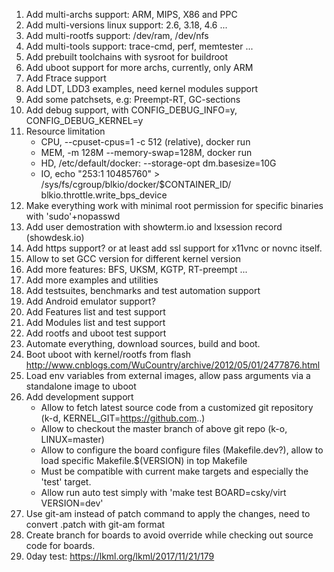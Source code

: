 
1. Add multi-archs support: ARM, MIPS, X86 and PPC
2. Add multi-versions linux support: 2.6, 3.18, 4.6 ...
3. Add multi-rootfs support: /dev/ram, /dev/nfs
4. Add multi-tools support: trace-cmd, perf, memtester ...
5. Add prebuilt toolchains with sysroot for buildroot
6. Add uboot support for more archs, currently, only ARM
7. Add Ftrace support
8. Add LDT, LDD3 examples, need kernel modules support
9. Add some patchsets, e.g: Preempt-RT, GC-sections
10. Add debug support, with CONFIG_DEBUG_INFO=y, CONFIG_DEBUG_KERNEL=y
11. Resource limitation
    * CPU, --cpuset-cpus=1 -c 512 (relative), docker run
    * MEM, -m 128M --memory-swap=128M, docker run
    * HD, /etc/default/docker: --storage-opt dm.basesize=10G
    * IO,  echo "253:1 10485760" > /sys/fs/cgroup/blkio/docker/$CONTAINER_ID/ blkio.throttle.write_bps_device
12. Make everything work with minimal root permission for specific binaries with 'sudo'+nopasswd
13. Add user demostration with showterm.io and lxsession record (showdesk.io)
14. Add https support? or at least add ssl support for x11vnc or novnc itself.
15. Allow to set GCC version for different kernel version
16. Add more features: BFS, UKSM, KGTP, RT-preempt ...
17. Add more examples and utilities
18. Add testsuites, benchmarks and test automation support
19. Add Android emulator support?
20. Add Features list and test support
21. Add Modules list and test support
22. Add rootfs and uboot test support
23. Automate everything, download sources, build and boot.
24. Boot uboot with kernel/rootfs from flash
   http://www.cnblogs.com/WuCountry/archive/2012/05/01/2477876.html
25. Load env variables from external images, allow pass arguments via a standalone image to uboot
26. Add development support
    * Allow to fetch latest source code from a customized git repository (k-d, KERNEL_GIT=https://github.com..)
    * Allow to checkout the master branch of above git repo (k-o, LINUX=master)
    * Allow to configure the board configure files (Makefile.dev?), allow to load specific Makefile.$(VERSION) in top Makefile
    * Must be compatible with current make targets and especially the 'test' target.
    * Allow run auto test simply with 'make test BOARD=csky/virt VERSION=dev'
27. Use git-am instead of patch command to apply the changes, need to convert .patch with git-am format
28. Create branch for boards to avoid override while checking out source code for boards.
29. 0day test: https://lkml.org/lkml/2017/11/21/179

